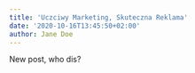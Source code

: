 ```yaml
---
title: 'Uczciwy Marketing, Skuteczna Reklama'
date: '2020-10-16T13:45:50+02:00'
author: Jane Doe
---
```

New post, who dis?